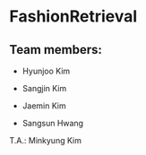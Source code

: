 # FashionRetrieval

## Team members:

* Hyunjoo Kim

* Sangjin Kim

* Jaemin Kim

* Sangsun Hwang 

T.A.: Minkyung Kim

